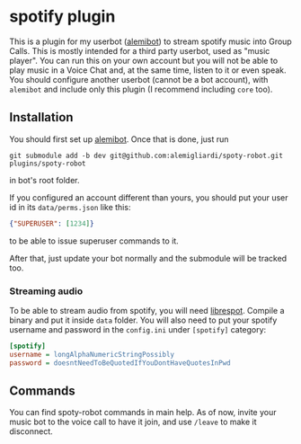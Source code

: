 # spotify plugin
This is a plugin for my userbot ([alemibot](https://github.com/alemigliardi/alemibot)) to stream spotify music into Group Calls. This is mostly intended for a third party userbot, used as "music player". You can run this on your own account but you will not be able to play music in a Voice Chat and, at the same time, listen to it or even speak. You should configure another userbot (cannot be a bot account), with `alemibot` and include only this plugin (I recommend including `core` too).

## Installation

You should first set up [alemibot](https://github.com/alemigliardi/alemibot). Once that is done, just run

	git submodule add -b dev git@github.com:alemigliardi/spoty-robot.git plugins/spoty-robot
	
in bot's root folder.

If you configured an account different than yours, you should put your user id in its `data/perms.json` like this:
```json
{"SUPERUSER": [1234]}
```
to be able to issue superuser commands to it.

After that, just update your bot normally and the submodule will be tracked too.

### Streaming audio
To be able to stream audio from spotify, you will need [librespot](https://github.com/librespot-org). Compile a binary and put it inside `data` folder. You will also need to put your spotify username and password in the `config.ini` under `[spotify]` category:
```ini
[spotify]
username = longAlphaNumericStringPossibly
password = doesntNeedToBeQuotedIfYouDontHaveQuotesInPwd
```

## Commands
You can find spoty-robot commands in main help. As of now, invite your music bot to the voice call to have it join, and use `/leave` to make it disconnect.